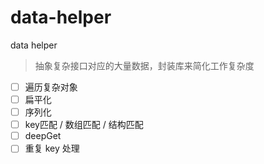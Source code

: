 # data-helper

data helper

> 抽象复杂接口对应的大量数据，封装库来简化工作复杂度

* [ ] 遍历复杂对象
* [ ] 扁平化
* [ ] 序列化
* [ ] key匹配 / 数组匹配 / 结构匹配
* [ ] deepGet
* [ ] 重复 key 处理
